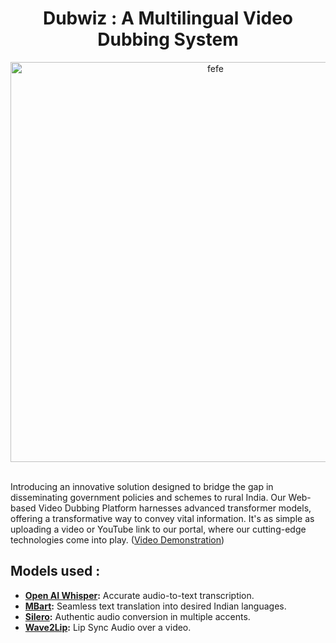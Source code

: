 
<div align="center">
  <h1> Dubwiz : A Multilingual Video Dubbing System </h1>
  <img width="640" alt="fefe" src="https://github.com/Om-Gujarathi/SIH_2023/assets/98649066/3ad98653-093b-459c-bc26-312e2265f908">

</div>
<br>


Introducing an innovative solution designed to bridge the gap in disseminating government policies and schemes to rural India. Our Web-based Video Dubbing Platform harnesses advanced transformer models, offering a transformative way to convey vital information. It's as simple as uploading a video or YouTube link to our portal, where our cutting-edge technologies come into play. ([Video Demonstration](https://youtu.be/yDMNfBEoQrQ?si=f4XlWfA-mWXx6eka))

## Models used :

- **[Open AI Whisper](https://github.com/openai/whisper):** Accurate audio-to-text transcription.
- **[MBart](https://huggingface.co/facebook/mbart-large-50):** Seamless text translation into desired Indian languages.
- **[Silero](https://github.com/snakers4/silero-models):** Authentic audio conversion in multiple accents.
- **[Wave2Lip](https://github.com/Rudrabha/Wav2Lip):** Lip Sync Audio over a video.



